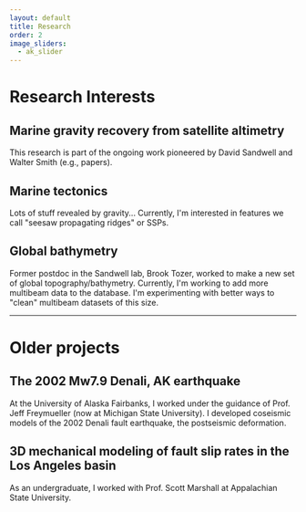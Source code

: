 ```yaml
---
layout: default
title: Research
order: 2
image_sliders:
  - ak_slider
---
```

# Research Interests
## Marine gravity recovery from satellite altimetry
This research is part of the ongoing work pioneered by David Sandwell and Walter Smith (e.g., papers).

## Marine tectonics
Lots of stuff revealed by gravity... Currently, I'm interested in features we call "seesaw propagating ridges" or SSPs.

## Global bathymetry
Former postdoc in the Sandwell lab, Brook Tozer, worked to make a new set of global topography/bathymetry. Currently, I'm working to add more multibeam data to the database. I'm experimenting with better ways to "clean" multibeam datasets of this size.

***

# Older projects
## The 2002 Mw7.9 Denali, AK earthquake
At the University of Alaska Fairbanks, I worked under the guidance of Prof. Jeff Freymueller (now at Michigan State University). I developed coseismic models of the 2002 Denali fault earthquake, the postseismic deformation.


## 3D mechanical modeling of fault slip rates in the Los Angeles basin
As an undergraduate, I worked with Prof. Scott Marshall at Appalachian State University.
